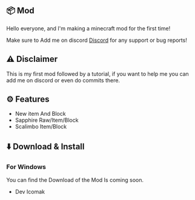 ## 📦 Mod
Hello everyone, and I'm making a minecraft mod for the first time!

Make sure to Add me on discord [Discord](https://discord.com/users/790204007338868756) for any support or bug reports!


## ⚠️ Disclaimer
This is my first mod followed by a tutorial,
if you want to help me you can add me on discord or even do commits there.


## ⚙️ Features
- New item And Block
- Sapphire Raw/Item/Block
- Scalimbo Item/Block


## ⬇️ Download & Install
### For Windows
You can find the Download of the Mod Is coming soon.


- Dev Icomak 
